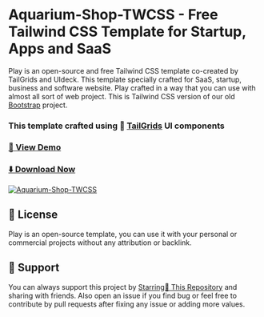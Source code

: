# Aquarium-Shop-TWCSS - Free Tailwind CSS Template for Startup, Apps and SaaS

Play is an open-source and free Tailwind CSS template co-created by TailGrids and UIdeck. This template specially crafted for SaaS, startup, business and software website.
Play crafted in a way that you can use with almost all sort of web project. This is Tailwind CSS version of our old [Bootstrap]() project.

### This template crafted using 🥞 [TailGrids](https://tailgrids.com/) UI components

### [🚀 View Demo](https://c-onfused69.github.io/Aquarium-Shop-TWCSS/)

### [⬇️ Download Now]()

[![Aquarium-Shop-TWCSS]()](https://c-onfused69.github.io/Aquarium-Shop-TWCSS/)

## 📃 License

Play is an open-source template, you can use it with your personal or commercial projects without any attribution or backlink.

## 💙 Support

You can always support this project by [Starring🌟 This Repository](https://github.com/tailgrids/play-tailwind)
and sharing with friends. Also open an issue if you find bug or feel free to contribute by pull requests after fixing any issue or adding more values.

